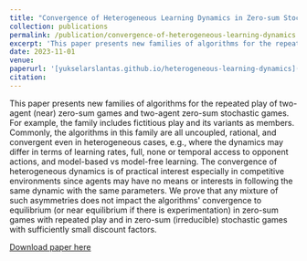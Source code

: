 ```yaml
---
title: "Convergence of Heterogeneous Learning Dynamics in Zero-sum Stochastic Games"
collection: publications
permalink: /publication/convergence-of-heterogeneous-learning-dynamics
excerpt: 'This paper presents new families of algorithms for the repeated play of two-agent (near) zero-sum games and two-agent zero-sum stochastic games.'
date: 2023-11-01
venue: 
paperurl: '[yukselarslantas.github.io/heterogeneous-learning-dynamics](https://arxiv.org/abs/2311.00778)'
citation: 
---
```

This paper presents new families of algorithms for the repeated play of two-agent (near) zero-sum games and two-agent zero-sum stochastic games. For example, the family includes fictitious play and its variants as members. Commonly, the algorithms in this family are all uncoupled, rational, and convergent even in heterogeneous cases, e.g., where the dynamics may differ in terms of learning rates, full, none or temporal access to opponent actions, and model-based vs model-free learning. The convergence of heterogeneous dynamics is of practical interest especially in competitive environments since agents may have no means or interests in following the same dynamic with the same parameters. We prove that any mixture of such asymmetries does not impact the algorithms' convergence to equilibrium (or near equilibrium if there is experimentation) in zero-sum games with repeated play and in zero-sum (irreducible) stochastic games with sufficiently small discount factors.

[Download paper here](https://arxiv.org/pdf/2311.00778.pdf)
